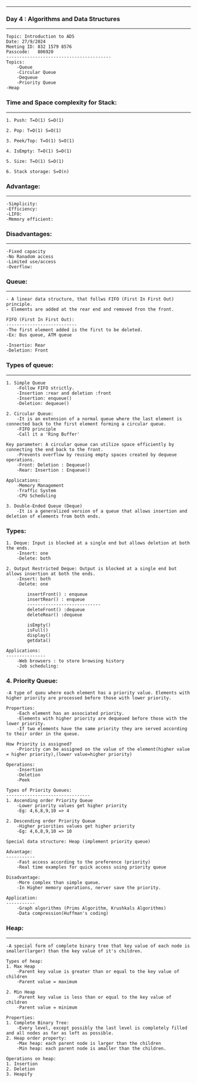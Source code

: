 ----------------------------------------
### Day 4 : Algorithms and Data Structures
----------------------------------------
    Topic: Introduction to ADS
    Date: 27/9/2024
    Meeting ID: 832 1579 8576
    Passcode:	806920
    ----------------------------------------
    Topics:
    	-Queue
    	-Circular Queue
    	-Dequeue
    	-Priority Queue
	-Heap
	
### Time and Space complexity for Stack:
--------------------------------------
    1. Push: T=O(1) S=O(1)
    
    2. Pop: T=O(1) S=O(1)
    
    3. Peek/Top: T=O(1) S=O(1)
    
    4. IsEmpty: T=O(1) S=O(1)
    
    5. Size: T=O(1) S=O(1)
    
    6. Stack storage: S=O(n)

### Advantage:
-----------
	-Simplicity:
	-Efficiency:
	-LIFO:
	-Memory efficient:
	
### Disadvantages:
--------------
	-Fixed capacity
	-No Ranadom access
	-Limited use/access
	-Overflow:
	
### Queue:
-------
    - A linear data structure, that follws FIFO (First In First Out) principle.
    - Elements are added at the rear end and removed fron the front.
    
    FIFO (First In First Out): 
    ---------------------------
    -The first element added is the first to be deleted.
    -Ex: Bus queue, ATM queue
    
    -Insertio: Rear
    -Deletion: Front

### Types of queue:
---------------
    1. Simple Queue
    	-Follow FIFO strictly.
    	-Insertion :rear and deletion :front
    	-Insertion: enqueue()
    	-Deletion: dequeue()
    	
    2. Circular Queue:
    	-It is an extension of a normal queue where the last element is connected back to the first element forming a circular queue.
    	-FIFO principle
    	-Call it a 'Ring Buffer'
    	
    Key parameter: A circular queue can utilize space efficiently by connecting the end back to the front.
    	-Prevents overflow by reusing empty spaces created by dequeue operations.
    	-Front: Deletion : Dequeue()
    	-Rear: Insertion : Enqueue()
	
    Applications:
    	-Memory Management
    	-Traffic System
    	-CPU Scheduling
    	
    3. Double-Ended Queue (Deque)
    	-It is a generalized version of a queue that allows insertion and deletion of elements from both ends.
	
### Types:

    1. Deque: Input is blocked at a single end but allows deletion at both the ends.
    	-Insert: one
    	-Delete: both 
    
    2. Output Restricted Deque: Output is blocked at a single end but allows insertion at both the ends.
    	-Insert: both
    	-Delete: one 
    	
    		insertFront() : enqueue
    		insertRear() : enqueue
    		----------------------------
    		deleteFront() :dequeue
    		deleteRear() :dequeue
    
    		isEmpty()
    		isFull()
    		display()
    		getdata()
    	
    Applications:
    ---------------
    	-Web browsers : to store browsing history
    	-Job scheduling: 
    	
    	
	
### 4. Priority Queue:
    -A type of queu where each element has a priority value. Elements with higher priority are processed before those with lower priority.
    
    Properties:
    	-Each element has an associated priority.
    	-Elements with higher priority are dequeued before those with the lower priority.
    	-If two elements have the same priority they are served according to their order in the queue.
    	
    How Priority is assigned?
    	-Priority can be assigned on the value of the element(higher value = higher priority),(lower value=higher priority)
    	
    Operations:
    	-Insertion
    	-Deletion
    	-Peek
    	
    Types of Priority Queues:
    --------------------------------
    1. Ascending order Priority Queue
    	-Lower priority values get higher priority
    	-Eg: 4,6,8,9,10 => 4
    	
    2. Descending order Priority Queue
    	-Higher priorities values get higher priority
    	-Eg: 4,6,8,9,10 => 10
    	
    Special data structure: Heap (implement priority queue)
    
    Advantage:
    -----------
    	-Fast access according to the preference (priority)
    	-Real time examples for quick access using priority queue
    
    Disadvantage:
    	-More complex than simple queue.
    	-In Higher memory operations, nerver save the priority.
    
    Application:
    -----------
    	-Graph algorithms (Prims Algorithm, Krushkals Algorithms)
    	-Data compression(Huffman's coding)
	
### Heap:
----
    -A special form of complete binary tree that key value of each node is smaller(larger) than the key value of it's children.
    
    Types of heap:
    1. Max Heap
    	-Parent key value is greater than or equal to the key value of children
    	-Parent value = maximum
    
    2. Min Heap
    	-Parent key value is less than or equal to the key value of children
    	-Parent value = minimum
    
    Properties:
    1. Complete Binary Tree:
    	-Every level, except possibly the last level is completely filled and all nodes as far as left as possible.
    2. Heap order property: 
    	-Max heap: each parent node is larger than the children
    	-Min heap: each parent node is amaller than the children.
    	
    Operations on heap:
    1. Insertion
    2. Deletion
    3. Heapify
